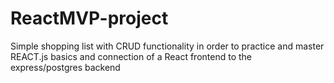 # ReactMVP-project

Simple shopping list with CRUD functionality in order to practice and master REACT.js basics and connection of a React frontend to the express/postgres backend 
